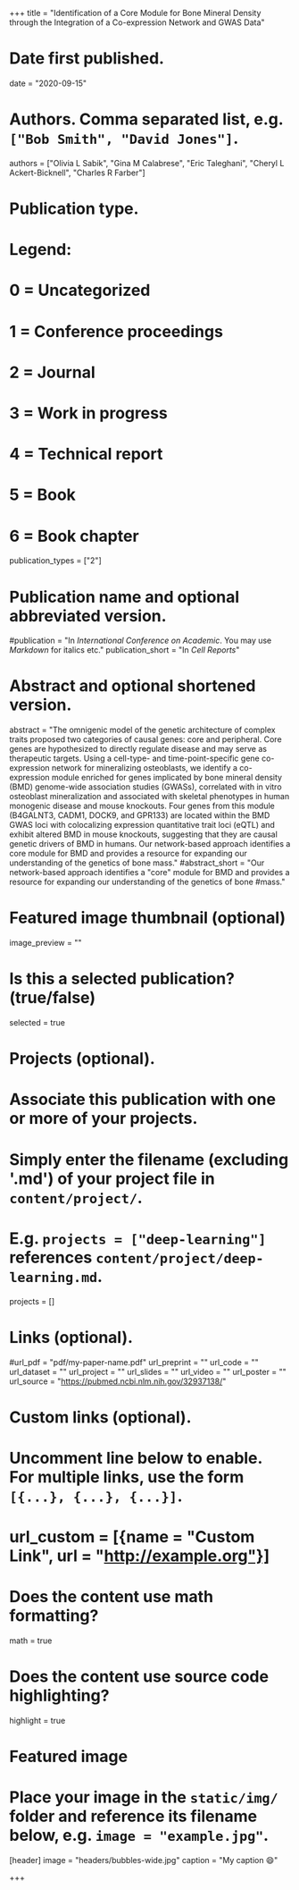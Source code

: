 +++
title = "Identification of a Core Module for Bone Mineral Density through the Integration of a Co-expression Network and GWAS Data"

# Date first published.
date = "2020-09-15"

# Authors. Comma separated list, e.g. `["Bob Smith", "David Jones"]`.
authors = ["Olivia L Sabik", "Gina M Calabrese", "Eric Taleghani", "Cheryl L Ackert-Bicknell", "Charles R Farber"]

# Publication type.
# Legend:
# 0 = Uncategorized
# 1 = Conference proceedings
# 2 = Journal
# 3 = Work in progress
# 4 = Technical report
# 5 = Book
# 6 = Book chapter
publication_types = ["2"]

# Publication name and optional abbreviated version.
#publication = "In *International Conference on Academic*. You may use *Markdown* for italics etc."
publication_short = "In *Cell Reports*"

# Abstract and optional shortened version.
abstract = "The omnigenic model of the genetic architecture of complex traits proposed two categories of causal genes: core and peripheral. Core genes are hypothesized to directly regulate disease and may serve as therapeutic targets. Using a cell-type- and time-point-specific gene co-expression network for mineralizing osteoblasts, we identify a co-expression module enriched for genes implicated by bone mineral density (BMD) genome-wide association studies (GWASs), correlated with in vitro osteoblast mineralization and associated with skeletal phenotypes in human monogenic disease and mouse knockouts. Four genes from this module (B4GALNT3, CADM1, DOCK9, and GPR133) are located within the BMD GWAS loci with colocalizing expression quantitative trait loci (eQTL) and exhibit altered BMD in mouse knockouts, suggesting that they are causal genetic drivers of BMD in humans. Our network-based approach identifies a core module for BMD and provides a resource for expanding our understanding of the genetics of bone mass."
#abstract_short = "Our network-based approach identifies a "core" module for BMD and provides a resource for expanding our understanding of the genetics of bone #mass."

# Featured image thumbnail (optional)
image_preview = ""

# Is this a selected publication? (true/false)
selected = true

# Projects (optional).
#   Associate this publication with one or more of your projects.
#   Simply enter the filename (excluding '.md') of your project file in `content/project/`.
#   E.g. `projects = ["deep-learning"]` references `content/project/deep-learning.md`.
projects = []

# Links (optional).
#url_pdf = "pdf/my-paper-name.pdf"
url_preprint = ""
url_code = ""
url_dataset = ""
url_project = ""
url_slides = ""
url_video = ""
url_poster = ""
url_source = "https://pubmed.ncbi.nlm.nih.gov/32937138/"

# Custom links (optional).
#   Uncomment line below to enable. For multiple links, use the form `[{...}, {...}, {...}]`.
# url_custom = [{name = "Custom Link", url = "http://example.org"}]

# Does the content use math formatting?
math = true

# Does the content use source code highlighting?
highlight = true

# Featured image
# Place your image in the `static/img/` folder and reference its filename below, e.g. `image = "example.jpg"`.
[header]
image = "headers/bubbles-wide.jpg"
caption = "My caption 😄"

+++
